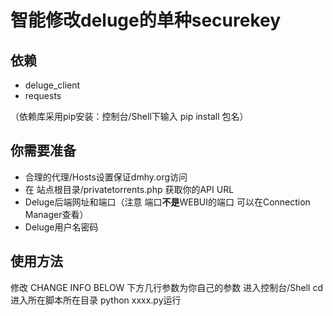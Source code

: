 # 智能修改deluge的单种securekey
## 依赖
- deluge_client
- requests

（依赖库采用pip安装：控制台/Shell下输入 pip install 包名）

## 你需要准备
- 合理的代理/Hosts设置保证dmhy.org访问
- 在 站点根目录/privatetorrents.php 获取你的API URL
- Deluge后端网址和端口（注意 端口**不是**WEBUI的端口 可以在Connection Manager查看）
- Deluge用户名密码

## 使用方法
修改 CHANGE INFO BELOW 下方几行参数为你自己的参数
进入控制台/Shell
cd进入所在脚本所在目录
python xxxx.py运行


